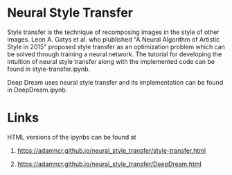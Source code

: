 # Neural Style Transfer

Style transfer is the technique of recomposing images in the style of other images. Leon A. Gatys et al. who plublished "A Neural Algorithm of Artistic Style in 2015" proposed style transfer as an optimization problem which can be solved through training a neural network.
The tutorial for developing the intuition of neural style transfer along with the implemented code can be found in style-transfer.ipynb. 

Deep Dream uses neural style transfer and its implementation can be found in DeepDream.ipynb. 

# Links 
HTML versions of the ipynbs can be found at 

1. https://adamncr.github.io/neural_style_transfer/style-transfer.html 

2. https://adamncr.github.io/neural_style_transfer/DeepDream.html

